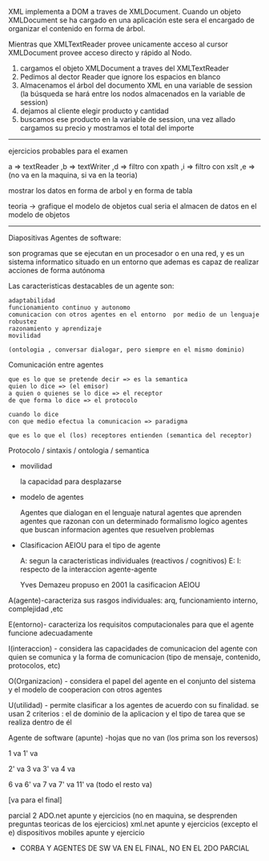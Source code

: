 XML implementa a DOM a traves de XMLDocument.
Cuando un objeto XMLDocument se ha cargado en una aplicación este sera el encargado de organizar el contenido en forma de árbol. 

Mientras que XMLTextReader provee unicamente acceso al cursor XMLDocument provee acceso directo y rápido al Nodo.



1) cargamos el objeto XMLDocument a traves del XMLTextReader
2) Pedimos al dector Reader que ignore los espacios en blanco
3) Almacenamos el árbol del documento XML en una variable de session (la búsqueda se hará entre los nodos almacenados en la variable de session)
4) dejamos al cliente elegir producto y cantidad
5) buscamos ese producto en la variable de session, una vez allado cargamos su precio y mostramos el total del importe


---
ejercicios probables para el examen

a => textReader
,b => textWriter
,d => filtro con xpath
,i => filtro con xslt
,e => (no va en la maquina, si va en la teoria)

mostrar los datos en forma de arbol y en forma de tabla


teoria -> grafique el modelo de objetos
				  cual seria el almacen de datos en el modelo de objetos
					

----
Diapositivas Agentes de software:

son programas que se ejecutan en un procesador o en una red, y es un sistema informatico situado en un entorno que ademas es capaz de realizar acciones de forma autónoma

Las caracteristicas destacables de un agente son:
	
	adaptabilidad
	funcionamiento continuo y autonomo
	comunicacion con otros agentes en el entorno  por medio de un lenguaje
	robustez
	razonamiento y aprendizaje
	movilidad

	(ontologia , conversar dialogar, pero siempre en el mismo dominio)


Comunicación entre agentes 

	que es lo que se pretende decir => es la semantica
	quien lo dice => (el emisor)
	a quien o quienes se lo dice => el receptor
	de que forma lo dice => el protocolo

	cuando lo dice
	con que medio efectua la comunicacion => paradigma

	que es lo que el (los) receptores entienden (semantica del receptor)


Protocolo / sintaxis / ontologia / semantica

* movilidad

	la capacidad para desplazarse

* modelo de agentes

	Agentes que dialogan en el lenguaje natural
	agentes que aprenden
	agentes que razonan con un determinado formalismo logico
	agentes que buscan informacion
	agentes que resuelven problemas


* Clasificacion AEIOU para el tipo de agente

	A: segun la caracteristicas individuales (reactivos / cognitivos)
	E: 
	I: respecto de la interaccion agente-agente


	Yves Demazeu propuso en 2001 la casificacion AEIOU

A(agente)-caracteriza sus rasgos individuales: arq, funcionamiento interno, complejidad ,etc

E(entorno)- caracteriza los requisitos computacionales para que el agente funcione adecuadamente

I(interaccion) - considera las capacidades de comunicacion del agente con quien se comunica y la forma de comunicacion (tipo de mensaje, contenido, protocolos, etc)

O(Organizacion) - considera el papel del agente en el conjunto del sistema y el modelo de cooperacion con otros agentes

U(utilidad) - permite clasificar a los agentes de acuerdo con su finalidad. se usan 2 criterios : 
	el de dominio de la aplicacion
	y el tipo de tarea que se realiza dentro de él

	
Agente de software (apunte) -hojas que no van (los prima son los reversos)

1 va
1' va

2' va
3 va
3' va
4 va

6 va
6' va
7 va
7' va
11' va
(todo el resto va)

[va para el final] 


parcial 2
ADO.net apunte y ejercicios (no en maquina, se desprenden preguntas teoricas de los ejercicios)
xml.net apunte y ejercicios (excepto el e)
dispositivos mobiles apunte y ejercicio



* CORBA Y AGENTES DE SW VA EN EL FINAL, NO EN EL 2DO PARCIAL
